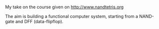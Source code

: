 My take on the course given on http://www.nandtetris.org

The aim is building a functional computer system, starting from a NAND-gate and DFF (data-flipflop). 
